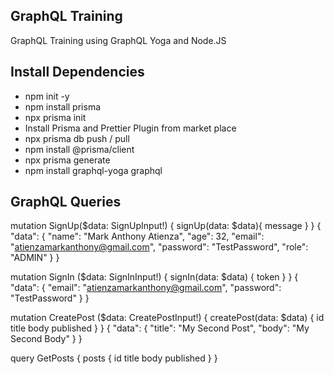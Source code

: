 ## GraphQL Training
GraphQL Training using GraphQL Yoga and Node.JS

## Install Dependencies
- npm init -y
- npm install prisma
- npx prisma init
- Install Prisma and Prettier Plugin from market place
- npx prisma db push / pull
- npm install @prisma/client
- npx prisma generate
- npm install graphql-yoga graphql

## GraphQL Queries
mutation SignUp($data: SignUpInput!) {
  signUp(data: $data){
    message
  }
}
{
  "data": {
    "name": "Mark Anthony Atienza",
    "age": 32,
    "email": "atienzamarkanthony@gmail.com",
    "password": "TestPassword",
    "role": "ADMIN"
  }
}

mutation SignIn ($data: SignInInput!) {
  signIn(data: $data) {
    token
  }
}
{
  "data": {
    "email": "atienzamarkanthony@gmail.com",
    "password": "TestPassword"
  }
}

mutation CreatePost ($data: CreatePostInput!) {
  createPost(data: $data) {
    id
    title
    body
    published
  }
}
{
  "data": {
    "title": "My Second Post",
    "body": "My Second Body"
  }
}

query GetPosts {
  posts {
    id
    title
    body
    published
  }
}
